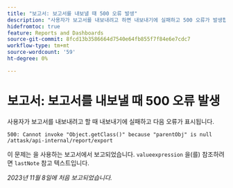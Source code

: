 ```yaml
---
title: "보고서: 보고서를 내보낼 때 500 오류 발생"
description: "사용자가 보고서를 내보내려고 하면 내보내기에 실패하고 500 오류가 발생합니다."
hidefromtoc: true
feature: Reports and Dashboards
source-git-commit: 8fcd13b3586664d7540e64fb855f7f84e6e7cdc7
workflow-type: tm+mt
source-wordcount: '59'
ht-degree: 0%

---
```



# 보고서: 보고서를 내보낼 때 500 오류 발생

사용자가 보고서를 내보내려고 할 때 내보내기에 실패하고 다음 오류가 표시됩니다.

```
500: Cannot invoke "Object.getClass()" because "parentObj" is null /attask/api-internal/report/export
```

이 문제는 을 사용하는 보고서에서 보고되었습니다. `valueexpression` 을(를) 참조하려면 `lastNote` 참고 텍스트입니다.

_2023년 11월 8일에 처음 보고되었습니다._
